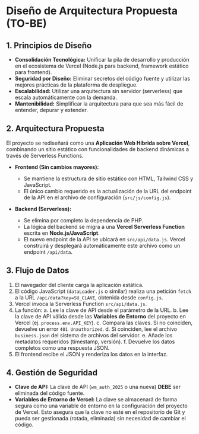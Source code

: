 # Diseño de Arquitectura Propuesta (TO-BE)

## 1. Principios de Diseño

- **Consolidación Tecnológica:** Unificar la pila de desarrollo y producción en el ecosistema de Vercel (Node.js para backend, framework estático para frontend).
- **Seguridad por Diseño:** Eliminar secretos del código fuente y utilizar las mejores prácticas de la plataforma de despliegue.
- **Escalabilidad:** Utilizar una arquitectura sin servidor (serverless) que escala automáticamente con la demanda.
- **Mantenibilidad:** Simplificar la arquitectura para que sea más fácil de entender, depurar y extender.

## 2. Arquitectura Propuesta

El proyecto se rediseñará como una **Aplicación Web Híbrida sobre Vercel**, combinando un sitio estático con funcionalidades de backend dinámicas a través de Serverless Functions.

- **Frontend (Sin cambios mayores):**
  - Se mantiene la estructura de sitio estático con HTML, Tailwind CSS y JavaScript.
  - El único cambio requerido es la actualización de la URL del endpoint de la API en el archivo de configuración (`src/js/config.js`).

- **Backend (Serverless):**
  - Se elimina por completo la dependencia de PHP.
  - La lógica del backend se migra a una **Vercel Serverless Function** escrita en **Node.js/JavaScript**.
  - El nuevo endpoint de la API se ubicará en `src/api/data.js`. Vercel construirá y desplegará automáticamente este archivo como un endpoint `/api/data`.

## 3. Flujo de Datos

1.  El navegador del cliente carga la aplicación estática.
2.  El código JavaScript (`dataLoader.js` o similar) realiza una petición `fetch` a la URL `/api/data?key=SU_CLAVE`, obtenida desde `config.js`.
3.  Vercel invoca la Serverless Function `src/api/data.js`.
4.  La función:
    a. Lee la clave de API desde el parámetro de la URL.
    b. Lee la clave de API válida desde las **Variables de Entorno** del proyecto en Vercel (ej. `process.env.API_KEY`).
    c. Compara las claves. Si no coinciden, devuelve un error `401 Unauthorized`.
    d. Si coinciden, lee el archivo `business.json` del sistema de archivos del servidor.
    e. Añade los metadatos requeridos (timestamp, versión).
    f. Devuelve los datos completos como una respuesta JSON.
5.  El frontend recibe el JSON y renderiza los datos en la interfaz.

## 4. Gestión de Seguridad

- **Clave de API:** La clave de API (`wm_auth_2025` o una nueva) **DEBE** ser eliminada del código fuente.
- **Variables de Entorno de Vercel:** La clave se almacenará de forma segura como una variable de entorno en la configuración del proyecto de Vercel. Esto asegura que la clave no esté en el repositorio de Git y pueda ser gestionada (rotada, eliminada) sin necesidad de cambiar el código.
